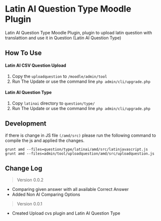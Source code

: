 # Latin AI Question Type Moodle Plugin

Latin AI Question Type Moodle Plugin, plugin to upload latin question with translattion and use it in Question (Latin AI Question Type)

## How To Use
#### Latin AI CSV Question Upload
1. Copy the `uploadquestion` to `/moodle/admin/tool`
2. Run The Update or use the command line `php admin/cli/upgrade.php`

#### Latin AI Question Type

1. Copy `latinai` directory to `question/type/`
2. Run The Update or use the command line `php admin/cli/upgrade.php`

## Development
if there is change in JS file `(/amd/src)` please run the following command to compile the js and applied the changes.

```shell
grunt amd --files=question/type/latinai/amd/src/latinjavascript.js
grunt amd --files=admin/tool/uploadquestion/amd/src/uploadquestion.js
```

## Change Log
> Version 0.0.2
* Comparing given answer with all available Correct Answer
* Added Non AI Comparing Options

> Version 0.0.1
* Created Upload cvs plugin and Latin AI Question Type
